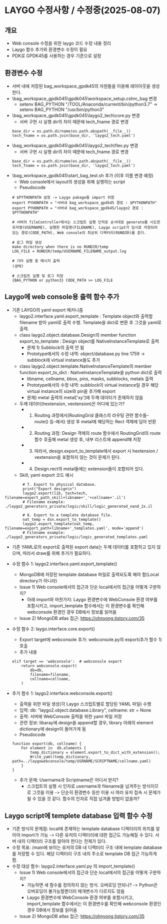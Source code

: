 # LAYGO 수정사항 / 수정중(2025-08-07)

## 개요
- Web console 수정을 위한 laygo 코드 수정 내용 정리
- Laygo 함수 추가와 환경변수 수정이 필요
- PDK로 GPDK45를 사용하는 경우 기준으로 설정

## 환경변수 수정
- 서버 내에 저장된 bag_workspace_gpdk45의 자원들을 이용해 레이아웃을 생성한다.
- \bag_workspace_gpdk045\gpdk045\workspace_setup\.cshrc_bag 변경
    + setenv BAG_PYTHON "/TOOL/Anaconda/current/bin/python3.7" -> setenv BAG_PYTHON "/usr/bin/python3"
- \bag_workspace_gpdk045\gpdk045\laygo2_tech\core.py 변경
    + 서버 구현 시 실행 dir의 차이 때문에 tech_fname 경로 변경
    ```
    base_dir = os.path.dirname(os.path.abspath(__file__))
    tech_fname = os.path.join(base_dir, 'laygo2_tech.yaml')
    ```
- \bag_workspace_gpdk045\gpdk045\laygo2_tech\flex.py 변경
    + 서버 구현 시 실행 dir의 차이 때문에 tech_fname 경로 변경
    ```
    base_dir = os.path.dirname(os.path.abspath(__file__))
    tech_fname = os.path.join(base_dir, 'laygo2_tech.yaml')
    ```
- \bag_workspace_gpdk045\start_bag_test.sh 추가 (이후 이름 변경 예정)
    + Web console에서 layout의 생성을 위해 실행하는 script
    + Pseudocode
    ```
    # $PYTHONPATH 설정 -> Laygo pakage들 import 위함
    export PYHONPATH = "서버내 bag_workspace_gpdk45 경로 : $PYTHONPATH"
    export PYHONPATH = "서버내 bag_workspace_gpdk45/laygo2 경로 : $PYTHONPATH"

    # 서버의 fileController에서는 스크립트 실행 인자로 순서대로 generate를 시도한 유저명(USERNAME), 실행한 파일명(FILENAME), Laygo script가 임시로 저장되어 있는 경로(CODE_PATH), Web console의 최상위 디렉터리(RUNDIR)를 준다.

    # 로그 파일 생성
    make directory when there is no RUNDIR/temp
    LOG_FILE = RUNDIR/temp/USERNAME_FILENAME_output.log

    # 기타 실행 중 메시지 출력
    (생략)
    
    # 스크립트 실행 및 로그 저장
    {BAG_PYTHON or python3} CODE_PATH >> LOG_FILE
    ```

## Laygo에 web console용 출력 함수 추가
- 기존 LAYGO의 yaml export 메커니즘
    + laygo2.interface.yaml.export_template : Template object와 출력할 filename 받아 yaml로 출력 수행. Template을 dict로 변환 후 그것을 yaml로 출력. 
    + class laygo2.object.database.Design의 member function export_to_template : Design object를 NativeInstanceTemplate로 출력
        + 문제 1) Subblock의 출력 안 됨
        + Prototype에서의 수정 내역:  object/database.py line 1759 -> subblock에 virtual instance들도 추가
    + class laygo2.object.template.NativeInstanceTemplate의 member function export_to_dict : NativeInstanceTemplate을 python dict로 출력
        + libname, cellname, bbox, pins, masks, subblocks, metals 출력
        + Prototype에서의 수정 내역: subblock이 virtual instance일 경우 해당 virtual instance의 size와 pin을 추가해 export
        + 문제) metal 출력의 metal['xy']에 두께 데이터가 존재하지 않음
    + 두께 데이터(hextension, vextension)은 어디에 있는가?
        + 1) Routing 과정에서(RoutingGrid 클래스의 라우팅 관련 함수들-route() 등-에서) 생성 후 metal에 해당하는 Rect 객체에 담아 반환
        + 2) Routing 과정: Design 객체의 route 함수에서 RoutingGrid의 route 함수 호출해 metal 생성 후, 내부 리스트에 append해 저장
        + 3) 따라서, design.export_to_template에서 export 시 hextension / vextension을 포함하지 않는 것이 문제가 된다.
        + 4) Design.rect의 metal들에는 extension들이 포함되어 있다.
    + Skill, yaml export 코드 예시
```
        # 7. Export to physical database.
        print("Export design\n")
        laygo2.export(lib, tech=tech, filename=export_path_skill+libname+'_'+cellname+'.il')
        # Filename example: ./laygo2_generators_private/logic/skill/logic_generated_nand_2x.il
 
        # 8. Export to a template database file.
        nat_temp = dsn.export_to_template()
        laygo2.export_template(nat_temp, filename=export_path+libname+'_templates.yaml', mode='append')
        # Filename example: ./laygo2_generators_private/logic/logic_generated_templates.yaml
```

- 기존 YAML로의 export로 출력된 export data는 두께 데이터를 포함하고 있지 않으며, 따라서 draw를 위해 추가가 필요하다.
- 수정 함수 1: laygo2.interface.yaml.export_template()
    + MongoDB에 저장된 template database 파일로 출력되도록 해야 함(Local directory가 아니라) 
    + Issue 1) Web console에서의 접근과 단순 local에서의 접근을 어떻게 구분하지?
        + 아래 import와 마찬가지: Laygo 환경변수에 WebConsole 환경 여부를 포함시키고, import_template 함수에서는 이 환경변수를 확인해 webconsole 환경인 경우 DB에서 정보를 읽어옴
    + Issue 2) MongoDB atlas 접근: https://ohnyong.tistory.com/35
- 수정 함수 2: laygo.interface.core.export()
    + Export target에 webconsole 추가: webconsole.py의 export(추가 함수 1) 호출
    + 추가 내용
    ```
    elif target == 'webconsole':  # webconsole export
        return webconsole.export(
            db=db,
            filename=filename,
            cellname=cellname,
        )
    ```

- 추가 함수 1: laygo2.interface.webconsole.export()
    + 출력을 위한 파일 생성(각 Laygo 스크립트별로 할당된 YAML 파일) 수행
    + 입력: db: "laygo2.object.database.Library", cellname: str = None
    + 출력: 서버에 WebConsole 출력을 위한 yaml 파일 저장
    + 관련 정보: libaray에 design을 append할 경우, library 아래의 element dictionary에 design이 들어가게 됨
    + Pseudocode
    ```
    function export(db, cellname) {
        For element in  db.elements {
            temp_dictionary = element.export_to_dict_with_extension();
            Write_yaml(temp_dictionary, path=../laygowebconsole/temp/USRNAME/SCRIPTNAME/cellname.yaml)
        }
    }
    ```
    + 추가 문제: Username과 Scriptname은 어디서 받지?
        + 스크립트의 실행 시 인자로 username과 filename을 넘겨주는 방식이므로 그것을 이용 -> 단순히 환경변수 등만 이용 시 여러 유저 접속 시 문제가 될 수 있을 것 같다. 함수의 인자로 직접 넘겨줄 방법이 없을까?

## Laygo script에 templete database 입력 함수 수정
- 기존 방식의 문제점: local에 존재하는 template database 디렉터리의 위치를 알아야 import가 가능 -> 다른 유저의 디렉터리에 대한 접근도 가능해질 수 있다. 서버 내의 디렉터리 구조를 알아야 한다는 전제가 있다.
- 수정 목표: /main에 보이는 유저의 DB 내 디렉터리 구조 내에 template database를 저장할 수 있다. 해당 디렉터리 구조 내의 주소로 template DB 접근 가능하게 함.
- 수정 대상 함수: laygo2.interface.yaml.py 의 import_template()
    + Issue 1) Web console에서의 접근과 단순 local에서의 접근을 어떻게 구분하지?
        + 가능하면 새 함수를 정의하지 않는 방식. 오버로딩 안되나? -> Python은 오버로딩이 불가능할뿐더러 매개변수가 다르지도 않음
        + Laygo 환경변수에 WebConsole 환경 여부를 포함시키고, import_template 함수에서는 이 환경변수를 확인해 webconsole 환경인 경우 DB에서 정보를 읽어옴
    + Issue 2) MongoDB atlas 접근: https://ohnyong.tistory.com/35